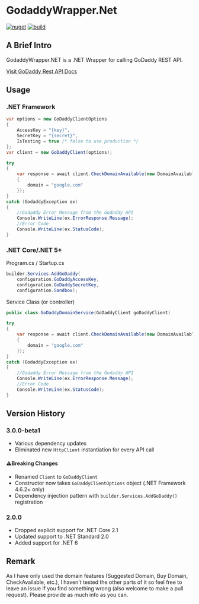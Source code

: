 # GodaddyWrapper.Net

[![nuget](https://img.shields.io/nuget/vpre/GodaddyWrapper.svg)](https://www.nuget.org/packages/GodaddyWrapper)
[![build](https://github.com/ahwm/GodaddyWrapper.Net/actions/workflows/build.yml/badge.svg)](https://github.com/ahwm/GodaddyWrapper.Net/actions/workflows/build.yml)

## A Brief Intro

GodaddyWrapper.NET is a .NET Wrapper for calling GoDaddy REST API.

[Visit GoDaddy Rest API Docs](https://developer.godaddy.com/doc)

## Usage

### .NET Framework

```cs
var options = new GoDaddyClientOptions 
{
    AccessKey = "{key}",
    SecretKey = "{secret}",
    IsTesting = true /* false to use production */
};
var client = new GoDaddyClient(options);

try
{
    var response = await client.CheckDomainAvailable(new DomainAvailable
    {
        domain = "google.com"
    });
}
catch (GodaddyException ex) 
{
    //Godaddy Error Message from the Godaddy API
    Console.WriteLine(ex.ErrorResponse.Message);
    //Error Code
    Console.WriteLine(ex.StatusCode);
}
```

### .NET Core/.NET 5+

Program.cs / Startup.cs

```cs
builder.Services.AddGoDaddy(
    configuration.GoDaddyAccessKey,
    configuration.GoDaddySecretKey,
    configuration.Sandbox);
```

Service Class (or controller)

```cs
public class GoDaddyDomainService(GoDaddyClient goDaddyClient)

try
{
    var response = await client.CheckDomainAvailable(new DomainAvailable
    {
        domain = "google.com"
    });
}
catch (GodaddyException ex) 
{
    //Godaddy Error Message from the Godaddy API
    Console.WriteLine(ex.ErrorResponse.Message);
    //Error Code
    Console.WriteLine(ex.StatusCode);
}
```

## Version History

### 3.0.0-beta1

- Various dependency updates
- Eliminated new `HttpClient` instantiation for every API call

#### ⚠️Breaking Changes

- Renamed `Client` to `GoDaddyClient`
- Constructor now takes `GoDaddyClientOptions` object (.NET Framework 4.6.2+ only)
- Dependency injection pattern with `builder.Services.AddGoDaddy()` registration

### 2.0.0

- Dropped explicit support for .NET Core 2.1
- Updated support to .NET Standard 2.0
- Added support for .NET 6

## Remark

As I have only used the domain features (Suggested Domain, Buy Domain, CheckAvailable, etc.), I haven't tested the other parts of it so feel free to leave an issue if you find something wrong (also welcome to make a pull request). Please provide as much info as you can.
